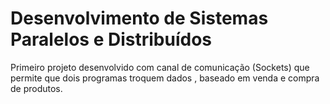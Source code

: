 # Desenvolvimento de Sistemas Paralelos e Distribuídos
Primeiro projeto desenvolvido com canal de comunicação (Sockets) que permite que dois programas troquem dados , baseado em venda e compra de produtos. 
